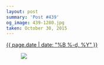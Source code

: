 ```yaml
---
layout: post
summary: 'Post #439'
og_image: 439-1280.jpg
taken: October 30, 2015
---
```


<div class="post">
 <time>
  <a href="/439">
   {{ page.date | date: "%B %-d, %Y" }}
  </a>
 </time>
 <a href="/439">
  <figure data-taken="10/30/2015">
   <img sizes="(min-width: 700px) 50vw, calc(100vw - 2rem)" src="{{ site.assets_url }}/439-640.jpg" srcset="{{ site.assets_url }}/439-1280.jpg 1280w, {{ site.assets_url }}/439-960.jpg 960w, {{ site.assets_url }}/439-640.jpg 640w, {{ site.assets_url }}/439-320.jpg 320w"/>
  </figure>
 </a>
</div>
